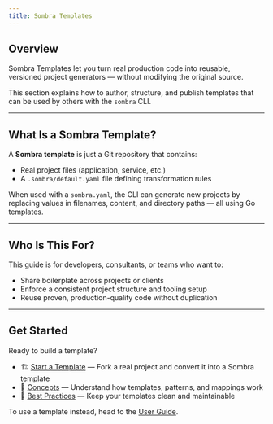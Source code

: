 ```yaml
---
title: Sombra Templates
---
```


## Overview

Sombra Templates let you turn real production code into reusable, versioned project generators — without modifying the original source.

This section explains how to author, structure, and publish templates that can be used by others with the `sombra` CLI.

---

## What Is a Sombra Template?

A **Sombra template** is just a Git repository that contains:

- Real project files (application, service, etc.)
- A `.sombra/default.yaml` file defining transformation rules

When used with a `sombra.yaml`, the CLI can generate new projects by replacing values in filenames, content, and directory paths — all using Go templates.

---

## Who Is This For?

This guide is for developers, consultants, or teams who want to:

- Share boilerplate across projects or clients
- Enforce a consistent project structure and tooling setup
- Reuse proven, production-quality code without duplication

---

## Get Started

Ready to build a template?

- 🏗 [Start a Template](start-a-template.md) — Fork a real project and convert it into a Sombra template
- 🧠 [Concepts](concepts.md) — Understand how templates, patterns, and mappings work
- 📌 [Best Practices](best-practices.md) — Keep your templates clean and maintainable

To use a template instead, head to the [User Guide](../user-guide/index.md).
